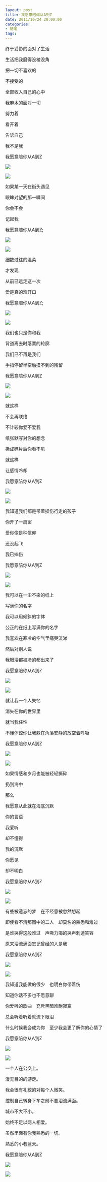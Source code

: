 ```yaml
---
layout: post
title: 我愿意陪你从A到Z
date: 2011/10/24 20:00:00
categories: 
- 随笔
tags: 
---
```


终于妥协的面对了生活

生活把我磨得没棱没角

把一切不喜欢的

不接受的

全部收入自己的心中

我麻木的面对一切

努力着

看开着

告诉自己

我不是我

我愿意陪你从A到Z

![](http://ww2.sinaimg.cn/large/006tNc79gw1faho2vbsedj308c069mx8.jpg)

![](http://ww1.sinaimg.cn/large/006tNc79gw1faho2x5cyuj308c069t8r.jpg)

如果某一天在街头遇见

眼眸对望的那一瞬间

你会不会

记起我

我愿意陪你从A到Z;

![](http://ww2.sinaimg.cn/large/006tNc79gw1faho2ygzeoj308c069t8r.jpg)

![](http://ww2.sinaimg.cn/large/006tNc79gw1faho2zhmc3j308c069mx8.jpg)

细数过往的温柔

才发现

从前已远走这一次

爱是真的难开口

我愿意陪你从A到Z;

![](http://ww3.sinaimg.cn/large/006tNc79gw1faho30w2vpj308c069mx9.jpg)

![](http://ww4.sinaimg.cn/large/006tNc79gw1faho32fnocj308c069wei.jpg)

我们也只是你和我

背道离去时落寞的轮廓

我们已不再是我们

手指停留半空触摸不到的残留

我愿意陪你从A到Z

![][1]

![][2]

就这样

不会再联络

不计较你爱不爱我

纸张默写对你的想念

撕成碎片后你看不见

就这样

让感情冷却

我愿意陪你从A到Z

![][3]

![][4]

我知道我们都是带着损伤行走的孩子

你开了一扇窗

爱你像是种信仰

还没起飞

我已摔伤

我愿意陪你从A到Z

![](http://ww4.sinaimg.cn/large/006tNc79gw1faho33peidj308c069dfx.jpg)

![](http://ww1.sinaimg.cn/large/006tNc79gw1faho35n0xbj308c069glo.jpg)

我可以在一尘不染的纸上

写满你的名字

我可以用倾斜的字体

公正的在纸上写满你的名字

我喜欢在寒冷的空气里痛哭流涕

然后对别人说

我眼泪都被冷的都出来了

我愿意陪你从A到Z

![](http://ww2.sinaimg.cn/large/006tNc79gw1faho37lzs6j308c069gln.jpg)

![](http://ww2.sinaimg.cn/large/006tNc79gw1faho38v7arj308c0693yk.jpg)

就让我一个人失忆

消失在你的世界里

就当我任性

不懂体谅你让我躲在角落安静的放空着呼吸

我愿意陪你从A到Z

![][5]

![][6]

如果情感和岁月也能被轻轻撕碎

扔到海中

那么

我愿意从此就在海底沉默

你的言语

我爱听

却不懂得

我的沉默

你愿见

却不明白

我愿意陪你从A到Z

![][7]

![][8]

有些被遗忘的梦　在不经意被忽然想起

即使看不清那图中的二人　却莫名的熟悉和难过

是谁哭得这般难过　声嘶力竭的哭声刺透笑容

原来泪流满面忘记曾经的人是我

我愿意陪你从A到Z

![][9]

![][10]

我知道我能做的很少　也明白你带着伤

知道你话不多也不愿意聊

你爱听的歌曲　充斥黑暗难耐寂寞

总会听着听着就流下眼泪

什么时候我会成为你　至少我会更了解你的心情了

我愿意陪你从A到Z

![][11]

![][12]

一个人在公交上。

漫无目的的游走。

我会很有礼貌的对每个人微笑。

控制自己转身下车之前不要泪流满面。

城市不大不小。

始终不足以两人相爱。

虽然里面有你我熟悉的一切。

熟悉的小巷蓝天。

我愿意陪你从A到Z

![](http://ww2.sinaimg.cn/large/006tNc79gw1faho3bizt3j308c069t8s.jpg)

![](http://ww2.sinaimg.cn/large/006tNc79gw1faho3d6y83j308c069t8s.jpg)


[1]:http://ww4.sinaimg.cn/large/006tNc79gw1f50zrn7dvtj308c0693yk

[2]:http://ww2.sinaimg.cn/large/006tNc79gw1f50zrvmg0bj308c069wej

[3]:http://ww3.sinaimg.cn/large/006tNc79gw1f50zs2e0x3j308c069aa3

[4]:http://ww1.sinaimg.cn/large/006tNc79gw1f50zs9575pj308c06974c

[5]:http://ww4.sinaimg.cn/large/006tNc79gw1f50zsg5zy7j308c069dfx

[6]:http://ww4.sinaimg.cn/large/006tNc79gw1f50zsog54oj308c069t8r

[7]:http://ww3.sinaimg.cn/large/006tNc79gw1f50zsuuhljj308c069wej

[8]:http://ww3.sinaimg.cn/large/006tNc79gw1f50zt0khk1j308c069jrf

[9]:http://ww3.sinaimg.cn/large/006tNc79gw1f50zt7fqbdj308c069jrf

[10]:http://ww3.sinaimg.cn/large/006tNc79gw1f50ztdzxxzj308c06974c

[11]:http://ww1.sinaimg.cn/large/006tNc79gw1f50ztkbq0ij308c06974d

[12]:http://ww4.sinaimg.cn/large/006tNc79gw1f50ztqfhb9j308c0693yj
